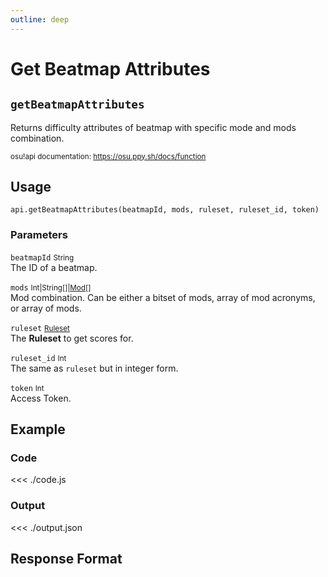 ```yaml
---
outline: deep
---
```


# Get Beatmap Attributes <Badge type="tip" text="POST"/>

## `getBeatmapAttributes`

Returns difficulty attributes of beatmap with specific mode and mods combination.

<small>osu!api documentation: https://osu.ppy.sh/docs/function</small>

## Usage

`api.getBeatmapAttributes(beatmapId, mods, ruleset, ruleset_id, token)`

### Parameters

`beatmapId` <small>String</small><br>
The ID of a beatmap.

`mods` <small>Int|String[]|[Mod](../types/mod)[]</small> <Badge type="tip" text="optional" /><br>
Mod combination. Can be either a bitset of mods, array of mod acronyms, or array of mods.

`ruleset` <small>[Ruleset](../types/ruleset)</small> <Badge type="tip" text="optional" /><br>
The **Ruleset** to get scores for.

`ruleset_id` <small>Int</small> <Badge type="tip" text="optional" /><br>
The same as `ruleset` but in integer form.

`token` <small>Int</small><br>
Access Token.

## Example

### Code
<<< ./code.js

### Output
<<< ./output.json

## Response Format